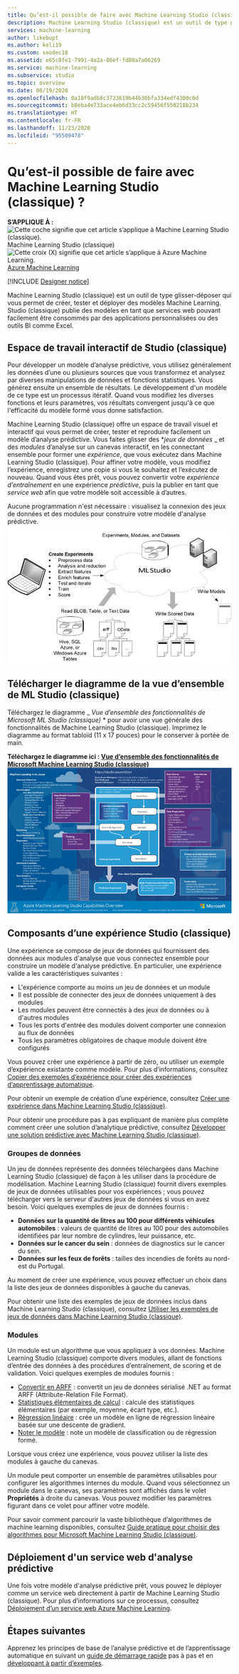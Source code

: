 ```yaml
---
title: Qu’est-il possible de faire avec Machine Learning Studio (classique) ? - Azure
description: Machine Learning Studio (classique) est un outil de type glisser-déposer qui permet de créer rapidement des modèles à partir d’une bibliothèque d’algorithmes et de modules prêts à l’emploi.
services: machine-learning
author: likebupt
ms.author: keli19
ms.custom: seodec18
ms.assetid: e65c8fe1-7991-4a2a-86ef-fd80a7a06269
ms.service: machine-learning
ms.subservice: studio
ms.topic: overview
ms.date: 08/19/2020
ms.openlocfilehash: 0a18f9adb8c3723619b44b30bfa334edf4300c0d
ms.sourcegitcommit: b8eba4e733ace4eb6d33cc2c59456f550218b234
ms.translationtype: HT
ms.contentlocale: fr-FR
ms.lasthandoff: 11/23/2020
ms.locfileid: "95509478"
---
```

# <a name="what-can-i-do-with-machine-learning-studio-classic"></a>Qu’est-il possible de faire avec Machine Learning Studio (classique) ?

**S’APPLIQUE À :**  ![Cette coche signifie que cet article s’applique à Machine Learning Studio (classique).](../../../includes/media/aml-applies-to-skus/yes.png)Machine Learning Studio (classique)   ![Cette croix (X) signifie que cet article s’applique à Azure Machine Learning.](../../../includes/media/aml-applies-to-skus/no.png)[Azure Machine Learning](../overview-what-is-machine-learning-studio.md#ml-studio-classic-vs-azure-machine-learning-studio)

[!INCLUDE [Designer notice](../../../includes/designer-notice.md)]

Machine Learning Studio (classique) est un outil de type glisser-déposer qui vous permet de créer, tester et déployer des modèles Machine Learning. Studio (classique) publie des modèles en tant que services web pouvant facilement être consommés par des applications personnalisées ou des outils BI comme Excel.


## <a name="studio-classic--interactive-workspace"></a>Espace de travail interactif de Studio (classique)

Pour développer un modèle d’analyse prédictive, vous utilisez généralement les données d’une ou plusieurs sources que vous transformez et analysez par diverses manipulations de données et fonctions statistiques. Vous générez ensuite un ensemble de résultats. Le développement d'un modèle de ce type est un processus itératif. Quand vous modifiez les diverses fonctions et leurs paramètres, vos résultats convergent jusqu'à ce que l'efficacité du modèle formé vous donne satisfaction.

Machine Learning Studio (classique) offre un espace de travail visuel et interactif qui vous permet de créer, tester et reproduire facilement un modèle d’analyse prédictive. Vous faites glisser des **_jeux de données_* _ et des _*_modules_*_ d’analyse sur un canevas interactif, en les connectant ensemble pour former une _*_expérience_*_, que vous exécutez dans Machine Learning Studio (classique). Pour affiner votre modèle, vous modifiez l’expérience, enregistrez une copie si vous le souhaitez et l’exécutez de nouveau. Quand vous êtes prêt, vous pouvez convertir votre _*_expérience d’entraînement_*_ en une expérience _*_prédictive_*_, puis la publier en tant que _*_service web_*_ afin que votre modèle soit accessible à d’autres.

Aucune programmation n'est nécessaire : visualisez la connexion des jeux de données et des modules pour construire votre modèle d'analyse prédictive.

![Diagramme de Machine Learning Studio (classique) : créez des expériences, lisez les données de nombreuses sources, écrivez des données évaluées, écrivez des modèles.](./media/what-is-ml-studio/azure-ml-studio-diagram.jpg)

## <a name="download-the-ml-studio-classic-overview-diagram"></a>Télécharger le diagramme de la vue d’ensemble de ML Studio (classique)
Téléchargez le diagramme _ *Vue d’ensemble des fonctionnalités de Microsoft ML Studio (classique)* * pour avoir une vue générale des fonctionnalités de Machine Learning Studio (classique). Imprimez le diagramme au format tabloïd (11 x 17 pouces) pour le conserver à portée de main.

**Téléchargez le diagramme ici : [Vue d’ensemble des fonctionnalités de Microsoft Machine Learning Studio (classique)](https://download.microsoft.com/download/C/4/6/C4606116-522F-428A-BE04-B6D3213E9E52/ml_studio_overview_v1.1.pdf)** 
![Vue d’ensemble des fonctionnalités de Microsoft Machine Learning Studio (classique)](./media/what-is-ml-studio/ml_studio_overview_v1.1.png)


## <a name="components-of-a-studio-classic--experiment"></a>Composants d’une expérience Studio (classique)
Une expérience se compose de jeux de données qui fournissent des données aux modules d'analyse que vous connectez ensemble pour construire un modèle d'analyse prédictive. En particulier, une expérience valide a les caractéristiques suivantes :

* L'expérience comporte au moins un jeu de données et un module
* Il est possible de connecter des jeux de données uniquement à des modules
* Les modules peuvent être connectés à des jeux de données ou à d'autres modules
* Tous les ports d'entrée des modules doivent comporter une connexion au flux de données
* Tous les paramètres obligatoires de chaque module doivent être configurés

Vous pouvez créer une expérience à partir de zéro, ou utiliser un exemple d’expérience existante comme modèle. Pour plus d’informations, consultez [Copier des exemples d’expérience pour créer des expériences d’apprentissage automatique](sample-experiments.md).

Pour obtenir un exemple de création d’une expérience, consultez [Créer une expérience dans Machine Learning Studio (classique)](create-experiment.md).

Pour obtenir une procédure pas à pas expliquant de manière plus complète comment créer une solution d’analytique prédictive, consultez [Développer une solution prédictive avec Machine Learning Studio (classique)](tutorial-part1-credit-risk.md).

### <a name="datasets"></a>Groupes de données
Un jeu de données représente des données téléchargées dans Machine Learning Studio (classique) de façon à les utiliser dans la procédure de modélisation. Machine Learning Studio (classique) fournit divers exemples de jeux de données utilisables pour vos expériences ; vous pouvez télécharger vers le serveur d'autres jeux de données si vous en avez besoin. Voici quelques exemples de jeux de données fournis :

* **Données sur la quantité de litres au 100 pour différents véhicules automobiles** : valeurs de quantité de litres au 100 pour des automobiles identifiées par leur nombre de cylindres, leur puissance, etc.
* **Données sur le cancer du sein** : données de diagnostics sur le cancer du sein.
* **Données sur les feux de forêts** : tailles des incendies de forêts au nord-est du Portugal.

Au moment de créer une expérience, vous pouvez effectuer un choix dans la liste des jeux de données disponibles à gauche du canevas.

Pour obtenir une liste des exemples de jeux de données inclus dans Machine Learning Studio (classique), consultez [Utiliser les exemples de jeux de données dans Machine Learning Studio (classique)](use-sample-datasets.md).

### <a name="modules"></a>Modules
Un module est un algorithme que vous appliquez à vos données. Machine Learning Studio (classique) comporte divers modules, allant de fonctions d’entrée des données à des procédures d’entraînement, de scoring et de validation. Voici quelques exemples de modules fournis :

* [Convertir en ARFF][convert-to-arff] : convertit un jeu de données sérialisé .NET au format ARFF (Attribute-Relation File Format).
* [Statistiques élémentaires de calcul][elementary-statistics] : calcule des statistiques élémentaires (par exemple, moyenne, écart type, etc.).
* [Régression linéaire][linear-regression] : crée un modèle en ligne de régression linéaire basée sur une descente de gradient.
* [Noter le modèle][score-model] : note un modèle de classification ou de régression formé.

Lorsque vous créez une expérience, vous pouvez utiliser la liste des modules à gauche du canevas.

Un module peut comporter un ensemble de paramètres utilisables pour configurer les algorithmes internes du module. Quand vous sélectionnez un module dans le canevas, ses paramètres sont affichés dans le volet **Propriétés** à droite du canevas. Vous pouvez modifier les paramètres figurant dans ce volet pour affiner votre modèle.

Pour savoir comment parcourir la vaste bibliothèque d’algorithmes de machine learning disponibles, consultez [Guide pratique pour choisir des algorithmes pour Microsoft Machine Learning Studio (classique)](../how-to-select-algorithms.md).

## <a name="deploying-a-predictive-analytics-web-service"></a>Déploiement d'un service web d'analyse prédictive
Une fois votre modèle d'analyse prédictive prêt, vous pouvez le déployer comme un service web directement à partir de Machine Learning Studio (classique). Pour plus d’informations sur ce processus, consultez [Déploiement d’un service web Azure Machine Learning](deploy-a-machine-learning-web-service.md).

## <a name="next-steps"></a>Étapes suivantes
Apprenez les principes de base de l’analyse prédictive et de l’apprentissage automatique en suivant un [guide de démarrage rapide](create-experiment.md) pas à pas et en [développant à partir d’exemples](sample-experiments.md).

<!-- Module References -->
[convert-to-arff]: /azure/machine-learning/studio-module-reference/convert-to-arff
[elementary-statistics]: /azure/machine-learning/studio-module-reference/compute-elementary-statistics
[linear-regression]: /azure/machine-learning/studio-module-reference/linear-regression
[score-model]: /azure/machine-learning/studio-module-reference/score-model